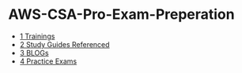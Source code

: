# AWS-CSA-Pro-Exam-Preperation

- [1 Trainings](trainings.md)
- [2 Study Guides Referenced](studyguides.md)
- [3 BLOGs](blogs.md)
- [4 Practice Exams](exams.md)